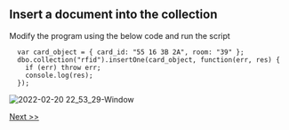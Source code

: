 ## Insert a document into the collection

Modify the program using the below code and run the script

```
  var card_object = { card_id: "55 16 3B 2A", room: "39" };
  dbo.collection("rfid").insertOne(card_object, function(err, res) {
    if (err) throw err;
    console.log(res);
  });
```

![2022-02-20 22_53_29-Window](https://user-images.githubusercontent.com/55657279/154851522-ef384608-41f8-4edb-8570-98e74bfb608e.png)

[Next >>](4.md)
